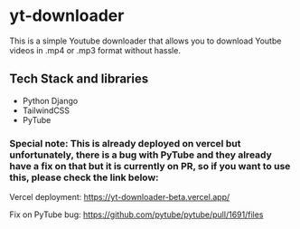 # yt-downloader
This is a simple Youtube downloader that allows you to download Youtbe videos in .mp4 or .mp3 format without hassle.

## Tech Stack and libraries
- Python Django
- TailwindCSS
-  PyTube

### Special note: This is already deployed on vercel but unfortunately, there is a bug with PyTube and they already have a fix on that but it is currently on PR, so if you want to use this, please check the link below:

Vercel deployment:
<a href="https://yt-downloader-beta.vercel.app/">https://yt-downloader-beta.vercel.app/</a>

Fix on PyTube bug:
<a href="https://github.com/pytube/pytube/pull/1691/files">https://github.com/pytube/pytube/pull/1691/files</a>
